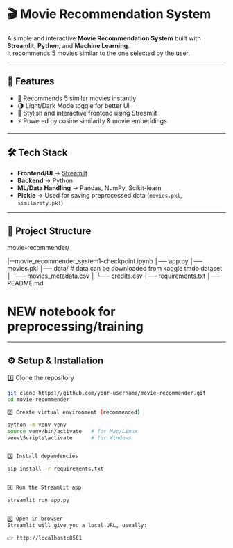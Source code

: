 # 🎬 Movie Recommendation System

A simple and interactive **Movie Recommendation System** built with **Streamlit**, **Python**, and **Machine Learning**.  
It recommends 5 movies similar to the one selected by the user.  

---

## 🚀 Features
- 🎥 Recommends 5 similar movies instantly  
- 🌗 Light/Dark Mode toggle for better UI  
- 🎨 Stylish and interactive frontend using Streamlit  
- ⚡ Powered by cosine similarity & movie embeddings  

---

## 🛠️ Tech Stack
- **Frontend/UI** → [Streamlit](https://streamlit.io/)  
- **Backend** → Python  
- **ML/Data Handling** → Pandas, NumPy, Scikit-learn  
- **Pickle** → Used for saving preprocessed data (`movies.pkl`, `similarity.pkl`)  

---

## 📂 Project Structure

movie-recommender/

|--movie_recommender_system1-checkpoint.ipynb
│── app.py
│── movies.pkl
│── data/                # data can be downloaded from kaggle tmdb dataset
│   └── movies_metadata.csv
│   └── credits.csv
│── requirements.txt
│── README.md
 # NEW notebook for preprocessing/training



---

## ⚙️ Setup & Installation

1️⃣ Clone the repository  
```bash
git clone https://github.com/your-username/movie-recommender.git
cd movie-recommender

2️⃣ Create virtual environment (recommended)

python -m venv venv
source venv/bin/activate   # for Mac/Linux
venv\Scripts\activate      # for Windows


3️⃣ Install dependencies

pip install -r requirements.txt


4️⃣ Run the Streamlit app

streamlit run app.py


5️⃣ Open in browser
Streamlit will give you a local URL, usually:

👉 http://localhost:8501

